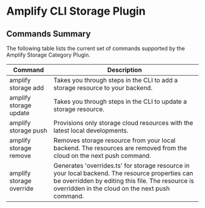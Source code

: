 # Amplify CLI Storage Plugin

## Commands Summary

The following table lists the current set of commands supported by the Amplify Storage Category Plugin.

| Command              | Description |
| --- | --- |
| amplify storage add | Takes you through steps in the CLI to add a storage resource to your backend.   |
| amplify storage update | Takes you through steps in the CLI to update a storage resource.  |
| amplify storage push | Provisions only storage cloud resources with the latest local developments.  |
| amplify storage remove | Removes storage resource from your local backend. The resources are removed from the cloud on the next push command. |
| amplify storage override | Generates 'overrides.ts' for storage resource in your local backend. The resource properties can be overridden by editing this file. The resource is overridden in the cloud on the next push command. |
